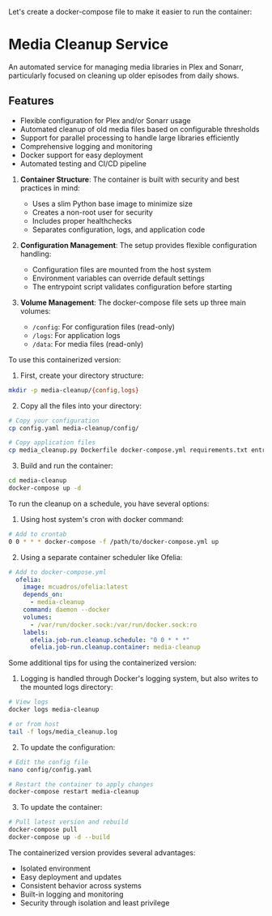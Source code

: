 Let's create a docker-compose file to make it easier to run the container:

# Media Cleanup Service

An automated service for managing media libraries in Plex and Sonarr, particularly focused on cleaning up older episodes from daily shows.

## Features

- Flexible configuration for Plex and/or Sonarr usage
- Automated cleanup of old media files based on configurable thresholds
- Support for parallel processing to handle large libraries efficiently
- Comprehensive logging and monitoring
- Docker support for easy deployment
- Automated testing and CI/CD pipeline

1. **Container Structure**: The container is built with security and best practices in mind:
   - Uses a slim Python base image to minimize size
   - Creates a non-root user for security
   - Includes proper healthchecks
   - Separates configuration, logs, and application code

2. **Configuration Management**: The setup provides flexible configuration handling:
   - Configuration files are mounted from the host system
   - Environment variables can override default settings
   - The entrypoint script validates configuration before starting

3. **Volume Management**: The docker-compose file sets up three main volumes:
   - `/config`: For configuration files (read-only)
   - `/logs`: For application logs
   - `/data`: For media files (read-only)

To use this containerized version:

1. First, create your directory structure:
```bash
mkdir -p media-cleanup/{config,logs}
```

2. Copy all the files into your directory:
```bash
# Copy your configuration
cp config.yaml media-cleanup/config/

# Copy application files
cp media_cleanup.py Dockerfile docker-compose.yml requirements.txt entrypoint.sh media-cleanup/
```

3. Build and run the container:
```bash
cd media-cleanup
docker-compose up -d
```

To run the cleanup on a schedule, you have several options:

1. Using host system's cron with docker command:
```bash
# Add to crontab
0 0 * * * docker-compose -f /path/to/docker-compose.yml up
```

2. Using a separate container scheduler like Ofelia:
```yaml
# Add to docker-compose.yml
  ofelia:
    image: mcuadros/ofelia:latest
    depends_on:
      - media-cleanup
    command: daemon --docker
    volumes:
      - /var/run/docker.sock:/var/run/docker.sock:ro
    labels:
      ofelia.job-run.cleanup.schedule: "0 0 * * *"
      ofelia.job-run.cleanup.container: media-cleanup
```

Some additional tips for using the containerized version:

1. Logging is handled through Docker's logging system, but also writes to the mounted logs directory:
```bash
# View logs
docker logs media-cleanup

# or from host
tail -f logs/media_cleanup.log
```

2. To update the configuration:
```bash
# Edit the config file
nano config/config.yaml

# Restart the container to apply changes
docker-compose restart media-cleanup
```

3. To update the container:
```bash
# Pull latest version and rebuild
docker-compose pull
docker-compose up -d --build
```

The containerized version provides several advantages:
- Isolated environment
- Easy deployment and updates
- Consistent behavior across systems
- Built-in logging and monitoring
- Security through isolation and least privilege
